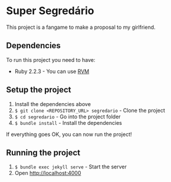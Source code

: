 # Super Segredário

This project is a fangame to make a proposal to my girlfriend.

## Dependencies

To run this project you need to have:

* Ruby 2.2.3 - You can use [RVM](http://rvm.io)

## Setup the project

1. Install the dependencies above
2. `$ git clone <REPOSITORY_URL> segredario` - Clone the project
3. `$ cd segredario` - Go into the project folder
4. `$ bundle install` - Install the dependencies

If everything goes OK, you can now run the project!

## Running the project

1. `$ bundle exec jekyll serve` - Start the server
2. Open [http://localhost:4000](http://localhost:4000)
